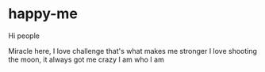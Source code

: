 # happy-me

Hi people

Miracle here, I love challenge that's what makes me stronger
I love shooting the moon, it always got me crazy
I am who I am
